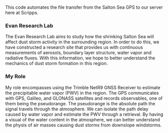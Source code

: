 This code automates the file transfer from the Salton Sea GPS to our server
here at Scripps.

### Evan Research Lab
The Evan Research Lab aims to study how the shrinking Salton Sea will affect
dust storm activity in the surrounding region. In order to do this, we have
constructed a research site that provides us with continuous measurements of
aerosols, boundary layer structure, water vapor and radiative fluxes. With
this information, we hope to better understand the mechanics of dust storm
formation in this region.

### My Role
My role encompasses using the Trimble NetR9 GNSS Receiver to estimate the
precipitable water vapor (PWV) in the region. The GPS communicates with GPS,
Galileo, and GLONASS satellites and records observables, one of them being
the pseudorange. The pseudorange is the absolute path the signal travels
through the atmosphere. We can isolate the path delay caused by water vapor
and estimate the PWV through a retrieval. By having a visual of the water 
content in the atmosphere, we can better understand the physis of
air masses causing dust storms from downslope windstorms.
